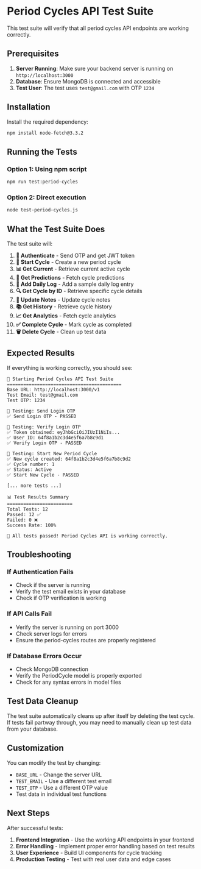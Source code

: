 # Period Cycles API Test Suite

This test suite will verify that all period cycles API endpoints are working correctly.

## Prerequisites

1. **Server Running**: Make sure your backend server is running on `http://localhost:3000`
2. **Database**: Ensure MongoDB is connected and accessible
3. **Test User**: The test uses `test@gmail.com` with OTP `1234`

## Installation

Install the required dependency:

```bash
npm install node-fetch@3.3.2
```

## Running the Tests

### Option 1: Using npm script
```bash
npm run test:period-cycles
```

### Option 2: Direct execution
```bash
node test-period-cycles.js
```

## What the Test Suite Does

The test suite will:

1. **🔐 Authenticate** - Send OTP and get JWT token
2. **🔄 Start Cycle** - Create a new period cycle
3. **📊 Get Current** - Retrieve current active cycle
4. **🔮 Get Predictions** - Fetch cycle predictions
5. **📝 Add Daily Log** - Add a sample daily log entry
6. **🔍 Get Cycle by ID** - Retrieve specific cycle details
7. **📝 Update Notes** - Update cycle notes
8. **📚 Get History** - Retrieve cycle history
9. **📈 Get Analytics** - Fetch cycle analytics
10. **✅ Complete Cycle** - Mark cycle as completed
11. **🗑️ Delete Cycle** - Clean up test data

## Expected Results

If everything is working correctly, you should see:

```
🚀 Starting Period Cycles API Test Suite
==========================================
Base URL: http://localhost:3000/v1
Test Email: test@gmail.com
Test OTP: 1234

🔐 Testing: Send Login OTP
✅ Send Login OTP - PASSED

🔑 Testing: Verify Login OTP
✅ Token obtained: eyJhbGciOiJIUzI1NiIs...
✅ User ID: 64f8a1b2c3d4e5f6a7b8c9d1
✅ Verify Login OTP - PASSED

🔄 Testing: Start New Period Cycle
✅ New cycle created: 64f8a1b2c3d4e5f6a7b8c9d2
✅ Cycle number: 1
✅ Status: Active
✅ Start New Cycle - PASSED

[... more tests ...]

📊 Test Results Summary
========================
Total Tests: 12
Passed: 12 ✅
Failed: 0 ❌
Success Rate: 100%

🎉 All tests passed! Period Cycles API is working correctly.
```

## Troubleshooting

### If Authentication Fails
- Check if the server is running
- Verify the test email exists in your database
- Check if OTP verification is working

### If API Calls Fail
- Verify the server is running on port 3000
- Check server logs for errors
- Ensure the period-cycles routes are properly registered

### If Database Errors Occur
- Check MongoDB connection
- Verify the PeriodCycle model is properly exported
- Check for any syntax errors in model files

## Test Data Cleanup

The test suite automatically cleans up after itself by deleting the test cycle. If tests fail partway through, you may need to manually clean up test data from your database.

## Customization

You can modify the test by changing:

- `BASE_URL` - Change the server URL
- `TEST_EMAIL` - Use a different test email
- `TEST_OTP` - Use a different OTP value
- Test data in individual test functions

## Next Steps

After successful tests:

1. **Frontend Integration** - Use the working API endpoints in your frontend
2. **Error Handling** - Implement proper error handling based on test results
3. **User Experience** - Build UI components for cycle tracking
4. **Production Testing** - Test with real user data and edge cases
